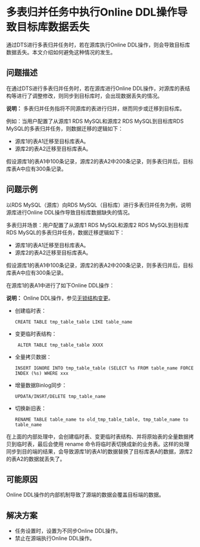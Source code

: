 # 多表归并任务中执行Online DDL操作导致目标库数据丢失

通过DTS进行多表归并任务时，若在源库执行Online DDL操作，则会导致目标库数据丢失。本文介绍如何避免这种情况的发生。

## 问题描述

在通过DTS进行多表归并任务时，若在源库进行Online DDL操作，对源库的表结构等进行了调整修改，则同步到目标库时，会出现数据丢失的情况。

**说明：** 多表归并任务指将不同源库的表进行归并，继而同步或迁移到目标库。

例如：当用户配置了从源库1 RDS MySQL和源库2 RDS MySQL到目标库RDS MySQL的多表归并任务，则数据迁移的逻辑如下：

-   源库1的表A1迁移至目标库表A。
-   源库2的表A2迁移至目标库表A。

假设源库1的表A1中100条记录，源库2的表A2中200条记录，则多表归并后，目标库表A中应有300条记录。

## 问题示例

以RDS MySQL（源库）向RDS MySQL（目标库）进行多表归并任务为例，说明源库进行Online DDL操作导致目标库数据缺失的情况。

多表归并场景：用户配置了从源库1 RDS MySQL和源库2 RDS MySQL到目标库RDS MySQL的多表归并任务，数据迁移逻辑如下：

-   源库1的表A1迁移至目标库表A。
-   源库2的表A2迁移至目标库表A。

假设源库1的表A1中100条记录，源库2的表A2中200条记录，则多表归并后，目标库表A中应有300条记录。

在源库1的表A1中进行了如下Online DDL操作：

**说明：** Online DDL操作，参见[无锁结构变更](https://help.aliyun.com/document_detail/98373.html?spm=5176.11065259.1996646101.searchclickresult.4a8d1ad6znD2QI)。

-   创建临时表：

    ```
    CREATE TABLE tmp_table_table LIKE table_name
    ```

-   变更临时表结构：

    ```
     ALTER TABLE tmp_table_table XXXX
    ```

-   全量拷贝数据：

    ```
    INSERT IGNORE INTO tmp_table_table (SELECT %s FROM table_name FORCE INDEX (%s) WHERE xxx
    ```

-   增量数据Binlog同步：

    ```
    UPDATA/INSRT/DELETE tmp_table_name
    ```

-   切换新旧表：

    ```
    RENAME TABLE table_name to old_tmp_table_table, tmp_table_name to table_name
    ```


在上面的内部处理中，会创建临时表、变更临时表结构、并将原始表的全量数据拷贝到临时表，最后会使用 rename 命令将临时表切换成新的业务表。这样的处理同步到目的端的结果，会导致源库1的表A1的数据替换了目标库表A的数据，源库2的表A2的数据就丢失了。

## 可能原因

Online DDL操作的内部机制导致了源端的数据会覆盖目标端的数据。

## 解决方案

-   任务设置时，设置为不同步Online DDL操作。
-   禁止在源端执行Online DDL操作。

